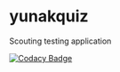 # yunakquiz

Scouting testing application

[![Codacy Badge](https://api.codacy.com/project/badge/Grade/2d7f74b4bd454461945fa2785d125ed3)](https://www.codacy.com/project/ichyr/yunakquiz/dashboard?utm_source=github.com&utm_medium=referral&utm_content=YunakQuiz/yunakquiz&utm_campaign=Badge_Grade_Dashboard)
